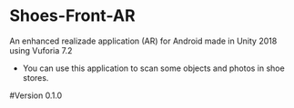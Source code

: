 # Shoes-Front-AR

An enhanced realizade application (AR) for Android made in Unity 2018 using Vuforia 7.2

- You can use this application to scan some objects and photos in shoe stores.

#Version
0.1.0
